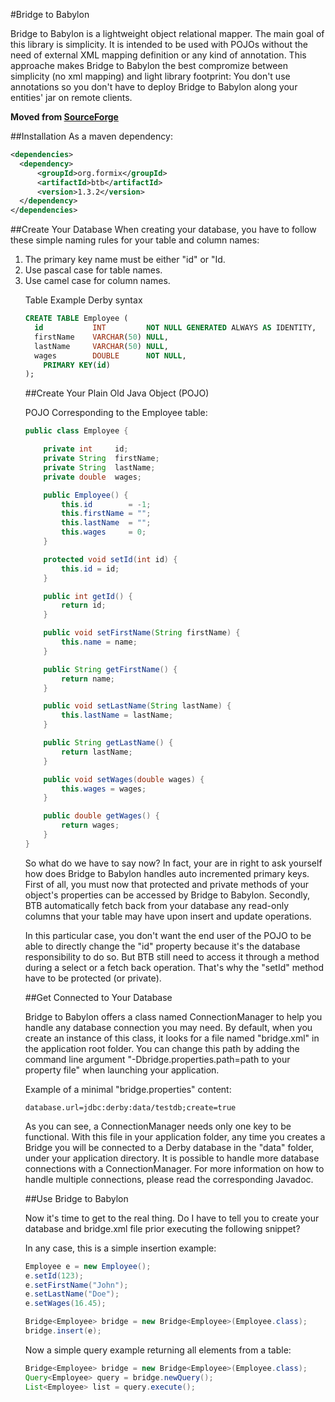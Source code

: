 #Bridge to Babylon

Bridge to Babylon is a lightweight object relational mapper. The
main goal of this library is simplicity. It is intended to be
used with POJOs without the need of external XML mapping
definition or any kind of annotation. This approache makes
Bridge to Babylon the best compromize between simplicity (no xml
mapping) and light library footprint: You don't use annotations
so you don't have to deploy Bridge to Babylon along your
entities' jar on remote clients.

**Moved from [SourceForge](https://sourceforge.net/projects/btb/)**

##Installation
As a maven dependency:
```xml
<dependencies>
  <dependency>
	  <groupId>org.formix</groupId>
	  <artifactId>btb</artifactId>
	  <version>1.3.2</version>
  </dependency>
</dependencies>
```

##Create Your Database
When creating your database, you have to follow these simple naming rules for your table and column names:

1. The primary key name must be either "id" or "<table name>Id.
1. Use pascal case for table names.
1. Use camel case for column names.


Table Example Derby syntax
```sql
CREATE TABLE Employee (
  id           INT         NOT NULL GENERATED ALWAYS AS IDENTITY,
  firstName    VARCHAR(50) NULL,
  lastName     VARCHAR(50) NULL,
  wages        DOUBLE      NOT NULL,
    PRIMARY KEY(id)
);
```

##Create Your Plain Old Java Object (POJO)

POJO Corresponding to the Employee table:

```java
public class Employee {

    private int     id;
    private String  firstName;
    private String  lastName;
    private double  wages;

    public Employee() {
        this.id        = -1;
        this.firstName = "";
        this.lastName  = "";
        this.wages     = 0;
    }

    protected void setId(int id) {
        this.id = id;
    }

    public int getId() {
        return id;
    }

    public void setFirstName(String firstName) {
        this.name = name;
    }

    public String getFirstName() {
        return name;
    }

    public void setLastName(String lastName) {
        this.lastName = lastName;
    }

    public String getLastName() {
        return lastName;
    }

    public void setWages(double wages) {
        this.wages = wages;
    }

    public double getWages() {
        return wages;
    }
}
```

So what do we have to say now? In fact, your are in right to ask yourself how
does Bridge to Babylon handles auto incremented primary keys. First of all, 
you must now that protected and private methods of your object's properties 
can be accessed by Bridge to Babylon. Secondly, BTB automatically fetch back 
from your database any read-only columns that your table may have upon insert 
and update operations.

In this particular case, you don't want the end user of the POJO to be able 
to directly change the "id" property because it's the database responsibility 
to do so. But BTB still need to access it through a method during a select or 
a fetch back operation. That's why the "setId" method have to be protected 
(or private).

##Get Connected to Your Database

Bridge to Babylon offers a class named ConnectionManager to help you handle 
any database connection you may need. By default, when you create an 
instance of this class, it looks for a file named "bridge.xml" in the 
application root folder. You can change this path by adding the command 
line argument "-Dbridge.properties.path=path to your property file" when 
launching your application.

Example of a minimal "bridge.properties" content:
```properties
database.url=jdbc:derby:data/testdb;create=true
```

As you can see, a ConnectionManager needs only one key to be functional. 
With this file in your application folder, any time you creates a Bridge 
you will be connected to a Derby database in the "data" folder, under 
your application directory. It is possible to handle more database 
connections with a ConnectionManager. For more information on how to 
handle multiple connections, please read the corresponding Javadoc.

##Use Bridge to Babylon

Now it's time to get to the real thing. Do I have to tell you to create 
your database and bridge.xml file prior executing the following snippet?

In any case, this is a simple insertion example:

```java
Employee e = new Employee();
e.setId(123);
e.setFirstName("John");
e.setLastName("Doe");
e.setWages(16.45);

Bridge<Employee> bridge = new Bridge<Employee>(Employee.class);
bridge.insert(e);
```

Now a simple query example returning all elements from a table:

```java
Bridge<Employee> bridge = new Bridge<Employee>(Employee.class);
Query<Employee> query = bridge.newQuery();
List<Employee> list = query.execute();
```

